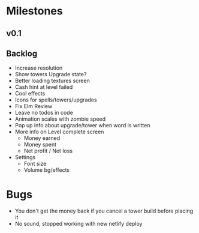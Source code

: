 # Milestones

## v0.1

## Backlog

* Increase resolution
* Show towers Upgrade state?
* Better loading textures screen
* Cash hint at level failed
* Cool effects
* Icons for spells/towers/upgrades
* Fix Elm Review
* Leave no todos in code
* Animation scales with zombie speed
* Pop up info about upgrade/tower when word is written
* More info on Level complete screen
    * Money earned
    * Money spent
    * Net profit / Net loss
* Settings
    * Font size
    * Volume bg/effects

# Bugs

* You don't get the money back if you cancel a tower build before placing it
* No sound, stopped working with new netlify deploy
